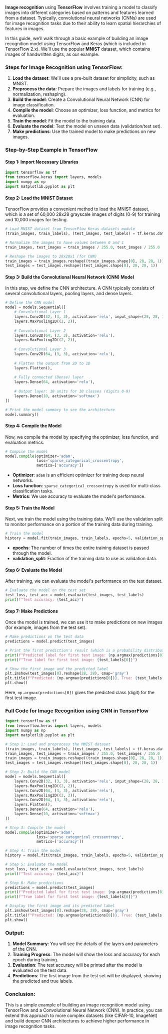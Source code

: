 **Image recognition** using **TensorFlow** involves training a model to classify images into different categories based on patterns and features learned from a dataset. Typically, convolutional neural networks (CNNs) are used for image recognition tasks due to their ability to learn spatial hierarchies of features in images.

In this guide, we'll walk through a basic example of building an image recognition model using TensorFlow and Keras (which is included in TensorFlow 2.x). We'll use the popular **MNIST** dataset, which contains images of handwritten digits, as our example.

### Steps for Image Recognition using TensorFlow:

1. **Load the dataset**: We'll use a pre-built dataset for simplicity, such as MNIST.
2. **Preprocess the data**: Prepare the images and labels for training (e.g., normalization, reshaping).
3. **Build the model**: Create a Convolutional Neural Network (CNN) for image classification.
4. **Compile the model**: Choose an optimizer, loss function, and metrics for evaluation.
5. **Train the model**: Fit the model to the training data.
6. **Evaluate the model**: Test the model on unseen data (validation/test set).
7. **Make predictions**: Use the trained model to make predictions on new images.

### Step-by-Step Example in TensorFlow

#### Step 1: Import Necessary Libraries

```python
import tensorflow as tf
from tensorflow.keras import layers, models
import numpy as np
import matplotlib.pyplot as plt
```

#### Step 2: Load the MNIST Dataset

TensorFlow provides a convenient method to load the MNIST dataset, which is a set of 60,000 28x28 grayscale images of digits (0-9) for training and 10,000 images for testing.

```python
# Load MNIST dataset from TensorFlow Keras datasets module
(train_images, train_labels), (test_images, test_labels) = tf.keras.datasets.mnist.load_data()

# Normalize the images to have values between 0 and 1
train_images, test_images = train_images / 255.0, test_images / 255.0

# Reshape the images to 28x28x1 (for CNN)
train_images = train_images.reshape((train_images.shape[0], 28, 28, 1))
test_images = test_images.reshape((test_images.shape[0], 28, 28, 1))
```

#### Step 3: Build the Convolutional Neural Network (CNN) Model

In this step, we define the CNN architecture. A CNN typically consists of several convolutional layers, pooling layers, and dense layers.

```python
# Define the CNN model
model = models.Sequential([
    # Convolutional Layer 1
    layers.Conv2D(32, (3, 3), activation='relu', input_shape=(28, 28, 1)),
    layers.MaxPooling2D((2, 2)),
    
    # Convolutional Layer 2
    layers.Conv2D(64, (3, 3), activation='relu'),
    layers.MaxPooling2D((2, 2)),
    
    # Convolutional Layer 3
    layers.Conv2D(64, (3, 3), activation='relu'),
    
    # Flatten the output from 2D to 1D
    layers.Flatten(),
    
    # Fully connected (Dense) layer
    layers.Dense(64, activation='relu'),
    
    # Output layer: 10 units for 10 classes (digits 0-9)
    layers.Dense(10, activation='softmax')
])

# Print the model summary to see the architecture
model.summary()
```

#### Step 4: Compile the Model

Now, we compile the model by specifying the optimizer, loss function, and evaluation metrics.

```python
# Compile the model
model.compile(optimizer='adam',
              loss='sparse_categorical_crossentropy',
              metrics=['accuracy'])
```

- **Optimizer**: `adam` is an efficient optimizer for training deep neural networks.
- **Loss function**: `sparse_categorical_crossentropy` is used for multi-class classification tasks.
- **Metrics**: We use accuracy to evaluate the model's performance.

#### Step 5: Train the Model

Next, we train the model using the training data. We'll use the validation split to monitor performance on a portion of the training data during training.

```python
# Train the model
history = model.fit(train_images, train_labels, epochs=5, validation_split=0.2)
```

- **epochs**: The number of times the entire training dataset is passed through the model.
- **validation_split**: Fraction of the training data to use as validation data.

#### Step 6: Evaluate the Model

After training, we can evaluate the model's performance on the test dataset.

```python
# Evaluate the model on the test set
test_loss, test_acc = model.evaluate(test_images, test_labels)
print(f"Test accuracy: {test_acc}")
```

#### Step 7: Make Predictions

Once the model is trained, we can use it to make predictions on new images (for example, images from the test set).

```python
# Make predictions on the test data
predictions = model.predict(test_images)

# Print the first prediction's result (which is a probability distribution)
print(f"Predicted label for first test image: {np.argmax(predictions[0])}")
print(f"True label for first test image: {test_labels[0]}")

# Show the first image and the predicted label
plt.imshow(test_images[0].reshape(28, 28), cmap='gray')
plt.title(f"Predicted: {np.argmax(predictions[0])}, True: {test_labels[0]}")
plt.show()
```

Here, `np.argmax(predictions[0])` gives the predicted class (digit) for the first test image.

### Full Code for Image Recognition using CNN in TensorFlow

```python
import tensorflow as tf
from tensorflow.keras import layers, models
import numpy as np
import matplotlib.pyplot as plt

# Step 1: Load and preprocess the MNIST dataset
(train_images, train_labels), (test_images, test_labels) = tf.keras.datasets.mnist.load_data()
train_images, test_images = train_images / 255.0, test_images / 255.0
train_images = train_images.reshape((train_images.shape[0], 28, 28, 1))
test_images = test_images.reshape((test_images.shape[0], 28, 28, 1))

# Step 2: Build the CNN model
model = models.Sequential([
    layers.Conv2D(32, (3, 3), activation='relu', input_shape=(28, 28, 1)),
    layers.MaxPooling2D((2, 2)),
    layers.Conv2D(64, (3, 3), activation='relu'),
    layers.MaxPooling2D((2, 2)),
    layers.Conv2D(64, (3, 3), activation='relu'),
    layers.Flatten(),
    layers.Dense(64, activation='relu'),
    layers.Dense(10, activation='softmax')
])

# Step 3: Compile the model
model.compile(optimizer='adam',
              loss='sparse_categorical_crossentropy',
              metrics=['accuracy'])

# Step 4: Train the model
history = model.fit(train_images, train_labels, epochs=5, validation_split=0.2)

# Step 5: Evaluate the model
test_loss, test_acc = model.evaluate(test_images, test_labels)
print(f"Test accuracy: {test_acc}")

# Step 6: Make predictions
predictions = model.predict(test_images)
print(f"Predicted label for first test image: {np.argmax(predictions[0])}")
print(f"True label for first test image: {test_labels[0]}")

# Display the first image and its predicted label
plt.imshow(test_images[0].reshape(28, 28), cmap='gray')
plt.title(f"Predicted: {np.argmax(predictions[0])}, True: {test_labels[0]}")
plt.show()
```

### Output:
1. **Model Summary**: You will see the details of the layers and parameters of the CNN.
2. **Training Progress**: The model will show the loss and accuracy for each epoch during training.
3. **Evaluation**: The test accuracy will be printed after the model is evaluated on the test data.
4. **Predictions**: The first image from the test set will be displayed, showing the predicted and true labels.

### Conclusion:

This is a simple example of building an image recognition model using TensorFlow and a Convolutional Neural Network (CNN). In practice, you can extend this approach to more complex datasets (like CIFAR-10, ImageNet) and build deeper CNN architectures to achieve higher performance in image recognition tasks.

